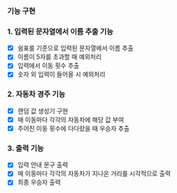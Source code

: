 
### 기능 구현

### 1. 입력된 문자열에서 이름 추출 기능
  
 - [x] 쉼표를 기준으로 입력된 문자열에서 이름 추출
 - [x] 이름이 5자를 초과할 때 예외처리
 - [x] 입력에서 이동 횟수 추출
 - [x] 숫자 외 입력이 들어올 시 예외처리
   
### 2. 자동차 경주 기능

- [x] 랜덤 값 생성기 구현
- [x] 매 이동마다 각각의 자동차에 해당 값 부여
- [x] 주어진 이동 횟수에 다다랐을 때 우승자 추출
   
### 3. 출력 기능
- [x] 입력 안내 문구 출력
- [x] 매 이동마다 각각의 자동차가 지나온 거리를 시각적으로 출력
- [x] 최종 우승자 출력
